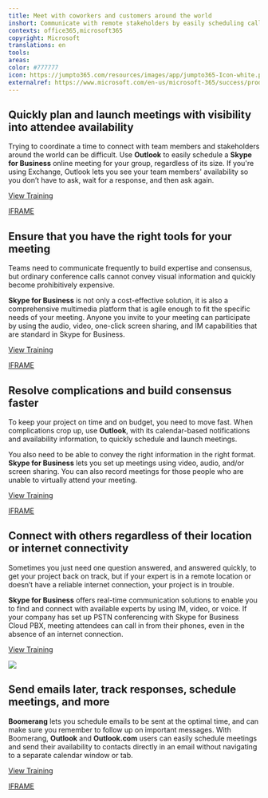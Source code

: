```yaml
---
title: Meet with coworkers and customers around the world
inshort: Communicate with remote stakeholders by easily scheduling calls and online meetings, or quickly starting an ad hoc call or IM.
contexts: office365,microsoft365
copyright: Microsoft
translations: en
tools: 
areas: 
color: #777777
icon: https://jumpto365.com/resources/images/app/jumpto365-Icon-white.png
externalref: https://www.microsoft.com/en-us/microsoft-365/success/productivitylibrary/meet-with-coworkers-and-customers-around-the-world
---
```


## Quickly plan and launch meetings with visibility into attendee availability

Trying to coordinate a time to connect with team members and stakeholders around the world can be difficult. Use **Outlook** to easily schedule a **Skype for Business** online meeting for your group, regardless of its size. If you're using Exchange, Outlook lets you see your team members' availability so you don’t have to ask, wait for a response, and then ask again.

[View Training](https://support.office.com/article/Schedule-a-meeting-with-other-people-5C9877BC-AB91-4A7C-99FB-B0B68D7EA94F)

[IFRAME](https://www.microsoft.com/en-us/videoplayer/embed/RE1UPmM)

## Ensure that you have the right tools for your meeting

Teams need to communicate frequently to build expertise and consensus, but ordinary conference calls cannot convey visual information and quickly become prohibitively expensive.

**Skype for Business** is not only a cost-effective solution, it is also a comprehensive multimedia platform that is agile enough to fit the specific needs of your meeting. Anyone you invite to your meeting can participate by using the audio, video, one-click screen sharing, and IM capabilities that are standard in Skype for Business.

[View Training](https://support.office.com/article/Communicate-with-voice-and-video-c1fb68bb-fdfc-4bf5-af41-2ac88e9b6fb0)

[IFRAME](https://www.microsoft.com/en-us/videoplayer/embed/RE1UF1x)

## Resolve complications and build consensus faster

To keep your project on time and on budget, you need to move fast. When complications crop up, use **Outlook**, with its calendar-based notifications and availability information, to quickly schedule and launch meetings.

You also need to be able to convey the right information in the right format. **Skype for Business** lets you set up meetings using video, audio, and/or screen sharing. You can also record meetings for those people who are unable to virtually attend your meeting.

[View Training](https://support.office.com/article/Video-Share-your-desktop-or-an-app-712965d0-fa10-4da0-86c2-66ec68d8dbc8)

[IFRAME](https://www.microsoft.com/en-us/videoplayer/embed/RE1TeCA)

## Connect with others regardless of their location or internet connectivity

Sometimes you just need one question answered, and answered quickly, to get your project back on track, but if your expert is in a remote location or doesn’t have a reliable internet connection, your project is in trouble.

**Skype for Business** offers real-time communication solutions to enable you to find and connect with available experts by using IM, video, or voice. If your company has set up PSTN conferencing with Skype for Business Cloud PBX, meeting attendees can call in from their phones, even in the absence of an internet connection. 

[View Training](https://support.office.com/article/Video-Communicate-your-way-c50059a4-9114-4c81-8581-bd4fd6e97fc6)

![](http://img-prod-cms-rt-microsoft-com.akamaized.net/cms/api/am/imageFileData/RE1MMvC?ver=44d8)

## Send emails later, track responses, schedule meetings, and more

**Boomerang** lets you schedule emails to be sent at the optimal time, and can make sure you remember to follow up on important messages. With Boomerang, **Outlook** and **Outlook.com** users can easily schedule meetings and send their availability to contacts directly in an email without navigating to a separate calendar window or tab.  

[View Training](https://betterwith.office.com/boomerang-for-outlook-increases-leading-educators-productivity)

[IFRAME](https://www.microsoft.com/en-us/videoplayer/embed/RE1UFbx)

